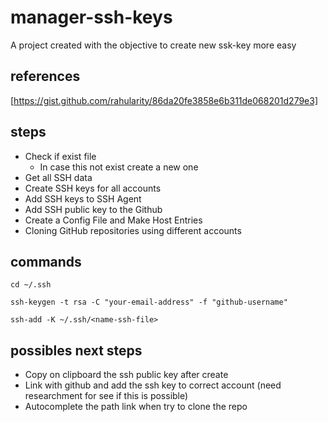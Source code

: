 # manager-ssh-keys

A project created with the objective to create new ssk-key more easy

## references

[https://gist.github.com/rahularity/86da20fe3858e6b311de068201d279e3]

## steps

- Check if exist file
  - In case this not exist create a new one
- Get all SSH data
- Create SSH keys for all accounts
- Add SSH keys to SSH Agent
- Add SSH public key to the Github
- Create a Config File and Make Host Entries
- Cloning GitHub repositories using different accounts

## commands

`cd ~/.ssh`

`ssh-keygen -t rsa -C "your-email-address" -f "github-username"`

`ssh-add -K ~/.ssh/<name-ssh-file>`


## possibles next steps

- Copy on clipboard the ssh public key after create
- Link with github and add the ssh key to correct account (need researchment for see if this is possible)
- Autocomplete the path link when try to clone the repo
